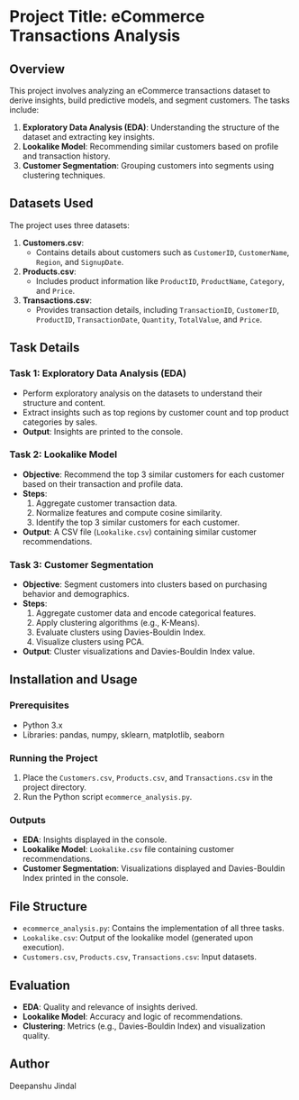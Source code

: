 # Project Title: eCommerce Transactions Analysis

## Overview
This project involves analyzing an eCommerce transactions dataset to derive insights, build predictive models, and segment customers. The tasks include:

1. **Exploratory Data Analysis (EDA)**: Understanding the structure of the dataset and extracting key insights.
2. **Lookalike Model**: Recommending similar customers based on profile and transaction history.
3. **Customer Segmentation**: Grouping customers into segments using clustering techniques.

## Datasets Used
The project uses three datasets:

1. **Customers.csv**:
   - Contains details about customers such as `CustomerID`, `CustomerName`, `Region`, and `SignupDate`.
2. **Products.csv**:
   - Includes product information like `ProductID`, `ProductName`, `Category`, and `Price`.
3. **Transactions.csv**:
   - Provides transaction details, including `TransactionID`, `CustomerID`, `ProductID`, `TransactionDate`, `Quantity`, `TotalValue`, and `Price`.

## Task Details

### Task 1: Exploratory Data Analysis (EDA)
- Perform exploratory analysis on the datasets to understand their structure and content.
- Extract insights such as top regions by customer count and top product categories by sales.
- **Output**: Insights are printed to the console.

### Task 2: Lookalike Model
- **Objective**: Recommend the top 3 similar customers for each customer based on their transaction and profile data.
- **Steps**:
  1. Aggregate customer transaction data.
  2. Normalize features and compute cosine similarity.
  3. Identify the top 3 similar customers for each customer.
- **Output**: A CSV file (`Lookalike.csv`) containing similar customer recommendations.

### Task 3: Customer Segmentation
- **Objective**: Segment customers into clusters based on purchasing behavior and demographics.
- **Steps**:
  1. Aggregate customer data and encode categorical features.
  2. Apply clustering algorithms (e.g., K-Means).
  3. Evaluate clusters using Davies-Bouldin Index.
  4. Visualize clusters using PCA.
- **Output**: Cluster visualizations and Davies-Bouldin Index value.

## Installation and Usage

### Prerequisites
- Python 3.x
- Libraries: pandas, numpy, sklearn, matplotlib, seaborn

### Running the Project
1. Place the `Customers.csv`, `Products.csv`, and `Transactions.csv` in the project directory.
2. Run the Python script `ecommerce_analysis.py`.

### Outputs
- **EDA**: Insights displayed in the console.
- **Lookalike Model**: `Lookalike.csv` file containing customer recommendations.
- **Customer Segmentation**: Visualizations displayed and Davies-Bouldin Index printed in the console.

## File Structure
- `ecommerce_analysis.py`: Contains the implementation of all three tasks.
- `Lookalike.csv`: Output of the lookalike model (generated upon execution).
- `Customers.csv`, `Products.csv`, `Transactions.csv`: Input datasets.

## Evaluation
- **EDA**: Quality and relevance of insights derived.
- **Lookalike Model**: Accuracy and logic of recommendations.
- **Clustering**: Metrics (e.g., Davies-Bouldin Index) and visualization quality.

## Author
Deepanshu Jindal


